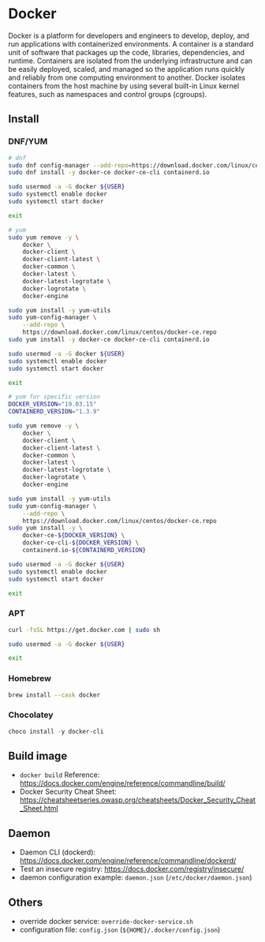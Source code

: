 # Docker

Docker is a platform for developers and engineers to develop, deploy, and run applications with containerized environments.
A container is a standard unit of software that packages up the code, libraries, dependencies, and runtime.
Containers are isolated from the underlying infrastructure and can be easily deployed, scaled, and managed so the application runs quickly and reliably from one computing environment to another.
Docker isolates containers from the host machine by using several built-in Linux kernel features, such as namespaces and control groups (cgroups).

## Install

### DNF/YUM

```bash
# dnf
sudo dnf config-manager --add-repo=https://download.docker.com/linux/centos/docker-ce.repo
sudo dnf install -y docker-ce docker-ce-cli containerd.io

sudo usermod -a -G docker ${USER}
sudo systemctl enable docker
sudo systemctl start docker

exit
```

```bash
# yum
sudo yum remove -y \
    docker \
    docker-client \
    docker-client-latest \
    docker-common \
    docker-latest \
    docker-latest-logrotate \
    docker-logrotate \
    docker-engine

sudo yum install -y yum-utils
sudo yum-config-manager \
    --add-repo \
    https://download.docker.com/linux/centos/docker-ce.repo
sudo yum install -y docker-ce docker-ce-cli containerd.io

sudo usermod -a -G docker ${USER}
sudo systemctl enable docker
sudo systemctl start docker

exit
```

```bash
# yum for specific version
DOCKER_VERSION="19.03.15"
CONTAINERD_VERSION="1.3.9"

sudo yum remove -y \
    docker \
    docker-client \
    docker-client-latest \
    docker-common \
    docker-latest \
    docker-latest-logrotate \
    docker-logrotate \
    docker-engine

sudo yum install -y yum-utils
sudo yum-config-manager \
    --add-repo \
    https://download.docker.com/linux/centos/docker-ce.repo
sudo yum install -y \
    docker-ce-${DOCKER_VERSION} \
    docker-ce-cli-${DOCKER_VERSION} \
    containerd.io-${CONTAINERD_VERSION}

sudo usermod -a -G docker ${USER}
sudo systemctl enable docker
sudo systemctl start docker

exit
```

### APT

```bash
curl -fsSL https://get.docker.com | sudo sh

sudo usermod -a -G docker ${USER}

exit
```

### Homebrew

```sh
brew install --cask docker
```

### Chocolatey

```ps1
choco install -y docker-cli
```

## Build image

- `docker build` Reference: <https://docs.docker.com/engine/reference/commandline/build/>
- Docker Security Cheat Sheet: <https://cheatsheetseries.owasp.org/cheatsheets/Docker_Security_Cheat_Sheet.html>

## Daemon

- Daemon CLI (dockerd): <https://docs.docker.com/engine/reference/commandline/dockerd/>
- Test an insecure registry: <https://docs.docker.com/registry/insecure/>
- daemon configuration example: `daemon.json` (`/etc/docker/daemon.json`)

## Others

- override docker service: `override-docker-service.sh`
- configuration file: `config.json` (`${HOME}/.docker/config.json`)
